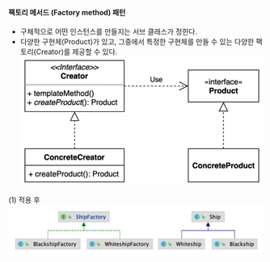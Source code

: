 #### 팩토리 메서드 (Factory method) 패턴
- 구체적으로 어떤 인스턴스를 만들지는 서브 클래스가 정한다.
- 다양한 구현체(Product)가 있고, 그중에서 특정한 구현체를 만들 수 있는 다양한 팩토리(Creator)를 제공할 수 있다.
![IMAGES](../report/images/factoryMethod01.png)     

(1) 적용 후
![IMAGES](../report/images/factoryMethod02.png)